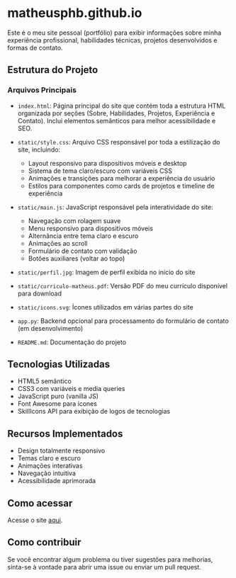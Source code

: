 # matheusphb.github.io

Este é o meu site pessoal (portfólio) para exibir informações sobre minha experiência profissional, habilidades técnicas, projetos desenvolvidos e formas de contato.

## Estrutura do Projeto

### Arquivos Principais
- `index.html`: Página principal do site que contém toda a estrutura HTML organizada por seções (Sobre, Habilidades, Projetos, Experiência e Contato). Inclui elementos semânticos para melhor acessibilidade e SEO.

- `static/style.css`: Arquivo CSS responsável por toda a estilização do site, incluindo:
  - Layout responsivo para dispositivos móveis e desktop
  - Sistema de tema claro/escuro com variáveis CSS
  - Animações e transições para melhorar a experiência do usuário
  - Estilos para componentes como cards de projetos e timeline de experiência

- `static/main.js`: JavaScript responsável pela interatividade do site:
  - Navegação com rolagem suave
  - Menu responsivo para dispositivos móveis
  - Alternância entre tema claro e escuro
  - Animações ao scroll
  - Formulário de contato com validação
  - Botões auxiliares (voltar ao topo)

- `static/perfil.jpg`: Imagem de perfil exibida no início do site

- `static/curriculo-matheus.pdf`: Versão PDF do meu currículo disponível para download

- `static/icons.svg`: Ícones utilizados em várias partes do site

- `app.py`: Backend opcional para processamento do formulário de contato (em desenvolvimento)

- `README.md`: Documentação do projeto

## Tecnologias Utilizadas
- HTML5 semântico
- CSS3 com variáveis e media queries
- JavaScript puro (vanilla JS)
- Font Awesome para ícones
- SkillIcons API para exibição de logos de tecnologias

## Recursos Implementados
- Design totalmente responsivo
- Temas claro e escuro
- Animações interativas
- Navegação intuitiva
- Acessibilidade aprimorada

## Como acessar
Acesse o site [aqui](https://matheusphb.github.io).

## Como contribuir
Se você encontrar algum problema ou tiver sugestões para melhorias, sinta-se à vontade para abrir uma issue ou enviar um pull request.
